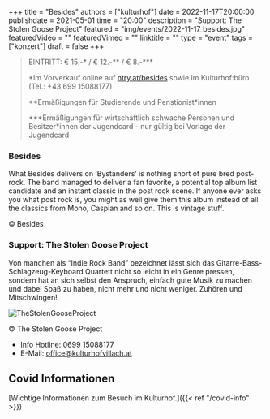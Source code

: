 +++
title = "Besides"
authors = ["kulturhof"]
date = 2022-11-17T20:00:00
publishdate = 2021-05-01
time = "20:00"
description = "Support: The Stolen Goose Project"
featured = "img/events/2022-11-17_besides.jpg"
featuredVideo = ""
featuredVimeo = ""
linktitle = ""
type = "event"
tags = ["konzert"]
draft = false
+++


> EINTRITT: € 15.-\* / € 12.-\*\* / € 8.-\*\*\*
>
> \*Im Vorverkauf online auf [ntry.at/besides](https://ntry.at/besides) sowie im Kulturhof:büro (Tel.: +43 699 15088177)
> 
> \*\*Ermäßigungen für Studierende und Penstionist\*innen
> 
> \*\*\*Ermäßigungen für wirtschaftlich schwache Personen und Besitzer*innen der Jugendcard - nur gültig bei Vorlage der Jugendcard



### Besides

What Besides delivers on ‘Bystanders’ is nothing short of pure bred post-rock. The band managed to deliver a fan favorite, a potential top album list candidate and an instant classic in the post rock scene. If anyone ever asks you what post rock is, you might as well give them this album instead of all the classics from  Mono, Caspian and so on. This is vintage stuff.

© Besides


### Support: The Stolen Goose Project

Von manchen als “Indie Rock Band” bezeichnet lässt sich das Gitarre-Bass-Schlagzeug-Keyboard Quartett nicht so leicht in ein Genre pressen, sondern hat an sich selbst den Anspruch, einfach gute Musik zu machen und dabei Spaß zu haben, nicht mehr und nicht weniger. Zuhören und Mitschwingen!

![TheStolenGooseProject](/img/events/2022-11-17_TheStolenGooseProject_c_TheStolenGooseProject.jpg)

© The Stolen Goose Project

- Info Hotline: 0699 15088177 
- E-Mail: office@kulturhofvillach.at

## Covid Informationen

[Wichtige Informationen zum Besuch im Kulturhof.]({{< ref "/covid-info" >}})
